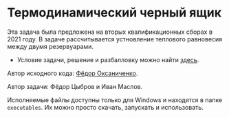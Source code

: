 # Термодинамический черный ящик

Эта задача была предложена на вторых квалификационных сборах в 2021 году. В задаче рассчитывается устновление теплового равновесия между двумя резервуарами.
* Условие задачи, решение и разбалловку можно найти [здесь](https://pho.rs/p/244).

Автор исходного кода: [Фёдор Оксаниченко](https://github.com/OksanichenkoFedor).

Автор задачи: Фёдор Цыбров и Иван Маслов.

Исполняемые файлы доступны только для Windows и находятся в папке ``executables``. Их можно просто скачать, запускать и использовать.